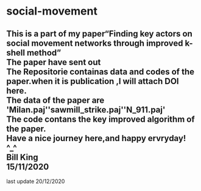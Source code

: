 # social-movement  
This is a part of my paper“Finding key actors on social movement networks through improved k-shell method”  
The paper have sent out  
The Repositorie containas data and codes of the paper.when it is publication ,I will attach DOI here.  
The data of the paper are 'Milan.paj''sawmill_strike.paj''N_911.paj'  
The code contans the key improved algorithm of the paper.  
Have a nice journey here,and happy ervryday!  
^_^  
Bill King  
15/11/2020  
---
last update 
20/12/2020
